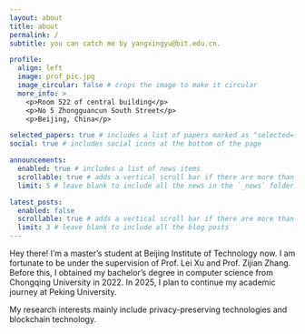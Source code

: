 ```yaml
---
layout: about
title: about
permalink: /
subtitle: you can catch me by yangxingyu@bit.edu.cn.

profile:
  align: left
  image: prof_pic.jpg
  image_circular: false # crops the image to make it circular
  more_info: >
    <p>Room 522 of central building</p>
    <p>No 5 Zhongguancun South Street</p>
    <p>Beijing, China</p>

selected_papers: true # includes a list of papers marked as "selected={true}"
social: true # includes social icons at the bottom of the page

announcements:
  enabled: true # includes a list of news items
  scrollable: true # adds a vertical scroll bar if there are more than 3 news items
  limit: 5 # leave blank to include all the news in the `_news` folder

latest_posts:
  enabled: false
  scrollable: true # adds a vertical scroll bar if there are more than 3 new posts items
  limit: 3 # leave blank to include all the blog posts
---
```


Hey there! I’m a master’s student at Beijing Institute of Technology now. I am fortunate to be under the supervision of Prof. Lei Xu and Prof. Zijian Zhang. Before this, I obtained my bachelor’s degree in computer science from Chongqing University in 2022. In 2025, I plan to continue my academic journey at Peking University.

My research interests mainly include privacy-preserving technologies and blockchain technology.
